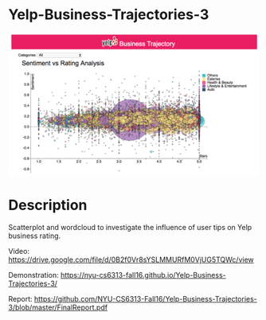 # Yelp-Business-Trajectories-3

![alt tag](https://github.com/NYU-CS6313-Fall16/Yelp-Business-Trajectories-3/blob/master/pic.png)

# Description

Scatterplot and wordcloud to investigate the influence of user tips on Yelp business rating.  

Video: https://drive.google.com/file/d/0B2f0Vr8sYSLMMURfM0VjUG5TQWc/view

Demonstration: https://nyu-cs6313-fall16.github.io/Yelp-Business-Trajectories-3/

Report: https://github.com/NYU-CS6313-Fall16/Yelp-Business-Trajectories-3/blob/master/FinalReport.pdf

